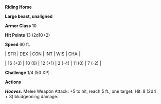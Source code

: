**Riding Horse**

**Large beast, unaligned**

**Armor Class** 10

**Hit Points** 13 (2d10+2)

**Speed** 60 ft.

|   STR   |   DEX   |   CON   |   INT   |   WIS   |   CHA   |
  
| 16 (+3) | 10 (0) | 12 (+1) | 2 (-4) | 11 (0) | 7 (-2) |

**Challenge** 1/4 (50 XP)

**Actions**

***Hooves.*** Melee Weapon Attack: +5 to hit, reach 5 ft., one target. Hit: 8 (2d4 + 3) bludgeoning damage.


